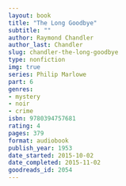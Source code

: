 ```yaml
---
layout: book
title: "The Long Goodbye"
subtitle: ""
author: Raymond Chandler
author_last: Chandler
slug: chandler-the-long-goodbye
type: nonfiction
img: true
series: Philip Marlowe
part: 6
genres:
- mystery
- noir
- crime
isbn: 9780394757681
rating: 4
pages: 379
format: audiobook
publish_year: 1953
date_started: 2015-10-02
date_completed: 2015-11-02
goodreads_id: 2054
---
```

